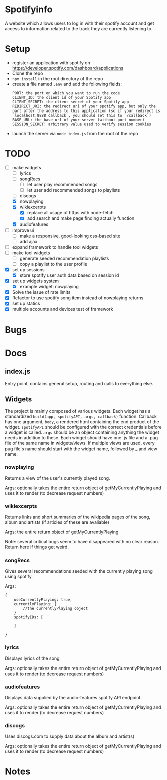# Spotifyinfo

A website which allows users to log in with their spotify account and get access to information related to the track they are currently listening to.

# Setup

* register an application with spotify on https://developer.spotify.com/dashboard/applications
* Clone the repo
* `npm install` in the root directory of the repo
* create a file named `.env` and add the following fields:
    ```
    PORT: the port on which you want to run the code
    CLIENT_ID: the client id of your Spotify app
    CLIENT_SECRET: the client secret of your Spotify app
    REDIRECT_URI: the redirect uri of your spotify app, but only the part after the address to this application (so if your redirect is `localhost:8888 callback`, you should set this to `/callback`)
    BASE_URL: the base url of your server (without port number)
    SESSION_SECRET: arbitrary value used to verify session cookies
    ```
* launch the server via `node index.js` from the root of the repo

# TODO

- [ ] make widgets
    - [ ] lyrics
    - [ ] songRecs
        - [ ] let user play recommended songs
        - [ ] let user add recommended songs to playlists
    - [ ] discogs
    - [x] nowplaying
    - [x] wikiexcerpts
        - [x] replace all usage of https with node-fetch
        - [x] add search and make page finding actually function
    - [x] audiofeatures
- [ ] improve ui
    - [ ] make a responsive, good-looking css-based site
    - [ ] add ajax
- [ ] expand framework to handle tool widgets
- [ ] make tool widgets
    - [ ] generate seeded recommendation playlists
    - [ ] copy a playlist to the user profile
- [x] set up sessions
    - [x] store spotify user auth data based on session id
- [x] set up widgets system
    - [x] example widget: nowplaying
- [x] Solve the issue of rate limits
- [x] Refactor to use spotify song item instead of nowplaying returns
- [x] set up statics
- [x] multiple accounts and devices test of framework

# Bugs


# Docs

## index.js

Entry point, contains general setup, routing and calls to everything else.

## Widgets

The project is mainly composed of various widgets. Each widget has a standardized `build(app, spotifyAPI, args, callback)` function. Callback has one argument, `body`, a rendered html containing the end product of the widget. `spotifyAPI` should be configured with the correct credentials before a widget is called. `args` should be an object containing anything the widget needs in addition to these. Each widget should have one .js file and a .pug file of the same name in widgets/views. If multiple views are used, every pug file's name should start with the widget name, followed by _ and view name.

### nowplaying

Returns a view of the user's currently played song.

Args: optionally takes the entire return object of getMyCurrentlyPlaying and uses it to render (to decrease request numbers)

### wikiexcerpts

Returns links and short summaries of the wikipedia pages of the song, album and artists (if articles of these are avaliable)

Args: the entire return object of getMyCurrentlyPlaying

Note: several critical bugs seem to have disappeared with no clear reason. Return here if things get weird.

### songRecs

Gives several recommendations seeded with the currently playing song using spotify.

Args:
```
{
    useCurrentlyPlaying: true,
    currentlyPlaying: {
        //the currentlyPlaying object
    }
    spotifyIDs: [

    ]

}
```

### lyrics

Displays lyrics of the song,

Args: optionally takes the entire return object of getMyCurrentlyPlaying and uses it to render (to decrease request numbers)

### audiofeatures

Displays data supplied by the audio-features spotify API endpoint.

Args: optionally takes the entire return object of getMyCurrentlyPlaying and uses it to render (to decrease request numbers)

### discogs

Uses discogs.com to supply data about the album and artist(s)

Args: optionally takes the entire return object of getMyCurrentlyPlaying and uses it to render (to decrease request numbers)

# Notes
    

